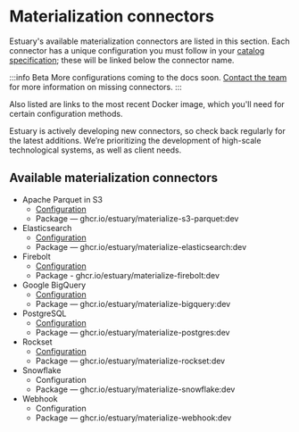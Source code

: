 # Materialization connectors
Estuary's available materialization connectors are listed in this section. Each connector has a unique configuration you must follow in your [catalog specification](concepts/README.md#specifications); these will be linked below the connector name.

:::info Beta
More configurations coming to the docs soon. [Contact the team](mailto:info@estuary.dev) for more information on missing connectors.
:::

Also listed are links to the most recent Docker image, which you'll need for certain configuration methods.

Estuary is actively developing new connectors, so check back regularly for the latest additions. We’re prioritizing the development of high-scale technological systems, as well as client needs.

## Available materialization connectors
* Apache Parquet in S3
  * [Configuration](./Parquet.md)
  * Package — ghcr.io/estuary/materialize-s3-parquet:dev
* Elasticsearch
  * [Configuration](./Elasticsearch.md)
  * Package — ghcr.io/estuary/materialize-elasticsearch:dev
* Firebolt
  * [Configuration](./Firebolt.md)
  * Package - ghcr.io/estuary/materialize-firebolt:dev
* Google BigQuery
  * [Configuration](./BigQuery.md)
  * Package — ghcr.io/estuary/materialize-bigquery:dev
* PostgreSQL
  * [Configuration](./PostgreSQL.md)
  * Package — ghcr.io/estuary/materialize-postgres:dev
* Rockset
  * [Configuration](./Rockset.md)
  * Package — ghcr.io/estuary/materialize-rockset:dev
* Snowflake
  * Configuration
  * Package — ghcr.io/estuary/materialize-snowflake:dev
* Webhook
  * Configuration
  * Package — ghcr.io/estuary/materialize-webhook:dev
